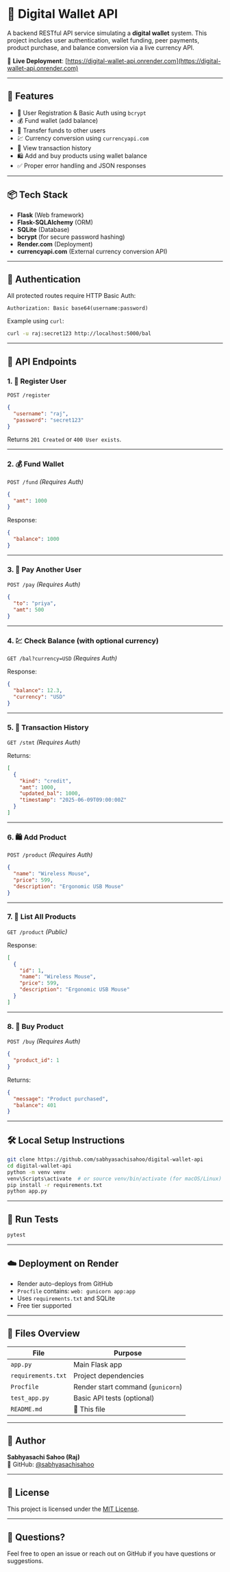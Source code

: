 
# 💸 Digital Wallet API

A backend RESTful API service simulating a **digital wallet** system. This project includes user authentication, wallet funding, peer payments, product purchase, and balance conversion via a live currency API.

🔗 **Live Deployment**: [https://digital-wallet-api.onrender.com](https://digital-wallet-api.onrender.com)

---

## 🚀 Features

- 🔐 User Registration & Basic Auth using `bcrypt`
- 💰 Fund wallet (add balance)
- 🔁 Transfer funds to other users
- 💹 Currency conversion using `currencyapi.com`
- 📜 View transaction history
- 🛍️ Add and buy products using wallet balance
- ✅ Proper error handling and JSON responses

---

## 📦 Tech Stack

- **Flask** (Web framework)
- **Flask-SQLAlchemy** (ORM)
- **SQLite** (Database)
- **bcrypt** (for secure password hashing)
- **Render.com** (Deployment)
- **currencyapi.com** (External currency conversion API)

---

## 🔐 Authentication

All protected routes require HTTP Basic Auth:

```http
Authorization: Basic base64(username:password)
```

Example using `curl`:
```bash
curl -u raj:secret123 http://localhost:5000/bal
```

---

## 📖 API Endpoints

### 1. 👤 Register User  
`POST /register`

```json
{
  "username": "raj",
  "password": "secret123"
}
```

Returns `201 Created` or `400 User exists`.

---

### 2. 💰 Fund Wallet  
`POST /fund` _(Requires Auth)_

```json
{
  "amt": 1000
}
```

Response:
```json
{
  "balance": 1000
}
```

---

### 3. 💸 Pay Another User  
`POST /pay` _(Requires Auth)_

```json
{
  "to": "priya",
  "amt": 500
}
```

---

### 4. 💹 Check Balance (with optional currency)  
`GET /bal?currency=USD` _(Requires Auth)_

Response:
```json
{
  "balance": 12.3,
  "currency": "USD"
}
```

---

### 5. 📜 Transaction History  
`GET /stmt` _(Requires Auth)_

Returns:
```json
[
  {
    "kind": "credit",
    "amt": 1000,
    "updated_bal": 1000,
    "timestamp": "2025-06-09T09:00:00Z"
  }
]
```

---

### 6. 🛍️ Add Product  
`POST /product` _(Requires Auth)_

```json
{
  "name": "Wireless Mouse",
  "price": 599,
  "description": "Ergonomic USB Mouse"
}
```

---

### 7. 🧾 List All Products  
`GET /product` _(Public)_

Response:
```json
[
  {
    "id": 1,
    "name": "Wireless Mouse",
    "price": 599,
    "description": "Ergonomic USB Mouse"
  }
]
```

---

### 8. 🛒 Buy Product  
`POST /buy` _(Requires Auth)_

```json
{
  "product_id": 1
}
```

Returns:
```json
{
  "message": "Product purchased",
  "balance": 401
}
```

---

## 🛠️ Local Setup Instructions

```bash
git clone https://github.com/sabhyasachisahoo/digital-wallet-api
cd digital-wallet-api
python -m venv venv
venv\Scripts\activate  # or source venv/bin/activate (for macOS/Linux)
pip install -r requirements.txt
python app.py
```

---

## 🔬 Run Tests

```bash
pytest
```

---

## ☁️ Deployment on Render

- Render auto-deploys from GitHub
- `Procfile` contains: `web: gunicorn app:app`
- Uses `requirements.txt` and SQLite
- Free tier supported

---

## 📄 Files Overview

| File            | Purpose                             |
|-----------------|-------------------------------------|
| `app.py`        | Main Flask app                      |
| `requirements.txt` | Project dependencies             |
| `Procfile`      | Render start command (`gunicorn`)   |
| `test_app.py`   | Basic API tests (optional)          |
| `README.md`     | 📘 This file                        |

---

## 👤 Author

**Sabhyasachi Sahoo (Raj)**  
📂 GitHub: [@sabhyasachisahoo](https://github.com/sabhyasachisahoo)

---

## 🪪 License

This project is licensed under the [MIT License](LICENSE).

---

## 💬 Questions?

Feel free to open an issue or reach out on GitHub if you have questions or suggestions.
